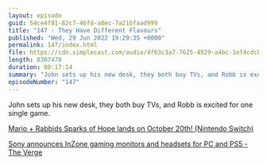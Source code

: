 ```yaml
---
layout: episode
guid: 54ce4f81-82c7-46fd-a8ec-7a21bfaad999
title: "147 - They Have Different Flavours"
published: "Wed, 29 Jun 2022 19:29:35 +0000"
permalink: 147/index.html
file: https://cdn.simplecast.com/audio/4f63c3a7-7625-4929-a4bc-1ef4cdcbca06/episodes/a3eb8854-1cd3-4ceb-8a88-8d306b74cd9e/audio/0bf6a888-564f-4dad-8d44-8ea6eb66b879/default_tc.mp3?aid=rss_feed&feed=7Rzwf7P6
length: 8307478
duration: 00:17:14
summary: "John sets up his new desk, they both buy TVs, and Robb is excited for one single game."
episodeNumber: "147"
---
```


John sets up his new desk, they both buy TVs, and Robb is excited for one single game.

[Mario + Rabbids Sparks of Hope lands on October 20th! (Nintendo Switch)](https://www.youtube.com/watch?v=5GI_ZA735a0)

[Sony announces InZone gaming monitors and headsets for PC and PS5 - The Verge](https://www.theverge.com/2022/6/28/23180410/sony-inzone-gaming-monitors-hands-on-specs-price-ps5-pc)

